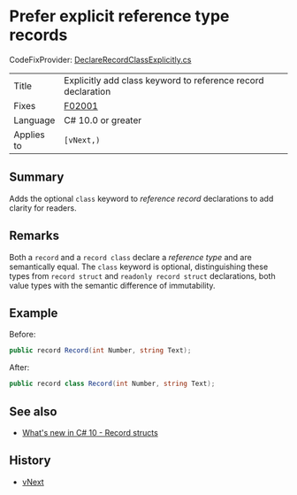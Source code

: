 # Prefer explicit reference type records

CodeFixProvider: [DeclareRecordClassExplicitly.cs](../../source/production/F0.Analyzers/CodeAnalysis/CodeFixes/DeclareRecordClassExplicitly.cs)

|            |                                                              |
|------------|--------------------------------------------------------------|
| Title      | Explicitly add class keyword to reference record declaration |
| Fixes      | [F02001][F02001]                                             |
| Language   | C# 10.0 or greater                                           |
| Applies to | `[vNext,)`                                                   |

## Summary

Adds the optional `class` keyword to _reference record_ declarations to add clarity for readers.

## Remarks

Both a `record` and a `record class` declare a _reference type_ and are semantically equal.
The `class` keyword is optional, distinguishing these types from `record struct` and `readonly record struct` declarations, both value types with the semantic difference of immutability.

## Example

Before:
```cs
public record Record(int Number, string Text);
```

After:
```cs
public record class Record(int Number, string Text);
```

## See also

- [What's new in C# 10 - Record structs](https://docs.microsoft.com/en-us/dotnet/csharp/whats-new/csharp-10#record-structs)

## History

- [vNext](../../CHANGELOG.md#vNext)


[F02001]: ../diagnostics/F02001.md
